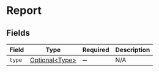 # Report


## Fields

| Field                                          | Type                                           | Required                                       | Description                                    |
| ---------------------------------------------- | ---------------------------------------------- | ---------------------------------------------- | ---------------------------------------------- |
| `type`                                         | [Optional\<Type>](../../models/shared/Type.md) | :heavy_minus_sign:                             | N/A                                            |